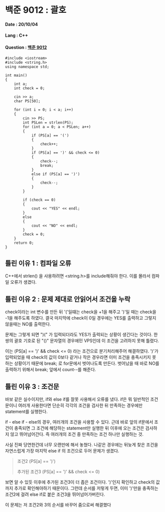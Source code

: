 # 백준 9012 : 괄호

#### Date : 20/10/04

#### Lang : C++ 

#### Question : [백준 9012](https://www.acmicpc.net/problem/9012)

    #include <iostream>
    #include <string.h>
    using namespace std;
    
    int main()
    {
        int a;
        int check = 0;
    
        cin >> a;
        char PS[50];
    
        for (int i = 0; i < a; i++)
        {
            cin >> PS;
            int PSLen = strlen(PS);
            for (int a = 0; a < PSLen; a++)
            {
                if (PS[a] == '(')
                {
                    check++;
                }
                if (PS[a] == ')' && check <= 0)
                {
                    check--;
                    break;
                }
                else if (PS[a] == ')')
                {
                    check--;
                }
            }
    
            if (check == 0)
            {
                cout << "YES" << endl;
            }
            else
            {
                cout << "NO" << endl;
            }
            check = 0;
        }
        return 0;
    }
    
    


## 틀린 이유 1 : 컴파일 오류

C++에서 strlen() 을 사용하려면 <string.h>를 include해줘야 한다.
이를 몰라서 컴파일 오류가 생겼다.



## 틀린 이유 2 : 문제 제대로 안읽어서 조건을 누락

check이라는 int 변수를 만든 뒤 
'('일떄는 check을 +1을 해주고 ')'일 때는 check을 -1을 해주도록 하였다.
결국 마지막에 check이 0일 경우에는 YES를 출력하고 그렇지 않을때는 NO를 출력한다.

문제는 그렇게 되면 ")(" 가 입력되더라도 YES가 출력되는 상황이 생긴다는 것이다.
한쌍의 괄호 기호로 된 "()" 문자열의 경우에민 VPS인데 이 조건을 고려하지 못해 틀렸다.

이는 (PS[a] == ')' && check <= 0) 라는 조건으로 분기처리해주어 해결하였다.
')'가 입력되었을 때 check의 값이 0보다 같거나 작은 경우라면 이미 조건을 충족시키지 못하는 상황이기 때문에
break; 로 for문에서 벗어나도록 만든다.
벗어났을 때 바로 NO를 출력하기 위해서 break; 앞에서 count--를 해준다.



## 틀린 이유 3 : 조건문 

바보 같은 실수이지만, if와 else if를 잘못 사용해서 오류를 냈다.
if은 뭐 일반적인 조건문이니 여러개 사용한다면 단순히 각각의 조건을 검사한 뒤 만족하는 경우에만 statement를 실행한다.

if - else if - else의 경우, 여러개의 조건을 사용할 수 있다.
근데 바로 앞의 if문에서 조건이 충족되면 그 조건에 해당하는 statement만 실행한 뒤 이후에 오는 조건은 검사하지 않고 뛰어넘어간다.
즉 여러개의 조건 중 만족하는 조건 하나만 실행하는 것.

사실 진짜 당연한건데 너무 오랜만에 해서 놓쳤다.
나같은 경우에는 뒤늦게 찾은 조건을 자연스럽게 가장 마지막 else if 의 조건으로 두어 문제가 생겼다.

>조건2 (PS[a] == ')')
>
>추가된 조건3 (PS[a] == ')' && check <= 0)

보면 알 수 있듯 이후에 추가된 조건3이 더 좁은 조건이다.
')'인지 확인하고 check의 값까지 추가로 확인해야하기 때문이다.
그런데 순서를 저렇게 두면, 이미 ')'만을 충족하는 조건2에 걸려 else if로 붙은 조건3을 뛰어넘어가버린다.

이 문제는 저 조건2와 3의 순서를 바꾸어 줌으로써 해결했다
